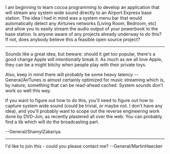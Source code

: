 

I am beginning to learn cocoa programming to develop an application that will stream any system wide sound directly to an Airport Express base station. The idea I had in mind was a system menu bar that would automatically detect any Airtunes networks (Living Room, Bedroom, etc) and allow you to easily stream the audio output of your powerbook to the base station. Is anyone aware of any projects already underway to do this? If not, does anybody believe this a feasible open source project?

----

Sounds like a great idea, but beware: should it get too popular, there's a good change Apple will *intentionally* break it. As much as we all love Apple, they can be a might bitchy when people play with their private toys.

Also, keep in mind there will probably be some heavy latency -- General/AirTunes is almost certainly optimized for music streaming which is, by nature, something that can be read-ahead cached. System sounds don't work so well this way.

If you want to figure out how to do this, you'll need to figure out how to capture system wide sound (could be trivial, or maybe not. I don't have any idea), and you'll probably want to scope out the reverse engineering work done by DVD-Jon, as recently plastered all over the web. You can probably find a lib which will do the broadcasting part.

--General/ShamylZakariya

----

I'd like to join this - could you please contact me? --General/MartinHaecker